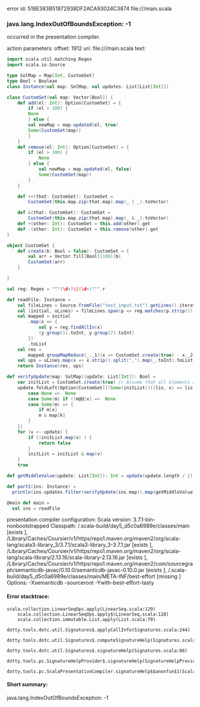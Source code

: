 error id: 518E383B51872938DF2ACA93024C3874
file://<WORKSPACE>/main.scala
### java.lang.IndexOutOfBoundsException: -1

occurred in the presentation compiler.



action parameters:
offset: 1912
uri: file://<WORKSPACE>/main.scala
text:
```scala
import scala.util.matching.Regex
import scala.io.Source

type SolMap = Map[Int, CustomSet]
type Bool = Boolean
class Instance(val map: SolMap, val updates: List[List[Int]])

class CustomSet(val map: Vector[Bool]) {
    def add(el: Int): Option[CustomSet] = {
        if (el > 100) {
        None
        } else {
        val newMap = map.updated(el, true)
        Some(CustomSet(map))
        }
    }
    def remove(el: Int): Option[CustomSet] = {
        if (el > 100) {
            None
        } else {
            val newMap = map.updated(el, false)
            Some(CustomSet(map))
        }
    }

    def ++(that: CustomSet): CustomSet =
        CustomSet(this.map.zip(that.map).map(_ | _).toVector)

    def &(that: CustomSet): CustomSet =
        CustomSet(this.map.zip(that.map).map(_ & _).toVector)
    def +(other: Int): CustomSet = this.add(other).get
    def -(other: Int): CustomSet = this.remove(other).get
}

object CustomSet {
    def create(b: Bool = false): CustomSet = {
        val arr = Vector.fill[Bool](100)(b)
        CustomSet(arr)
    }

}

val reg: Regex = """(\d+)\|(\d+)""".r

def readFile: Instance =
    val fileLines = Source.fromFile("test_input.txt").getLines().iterator
    val (initial, uLines) = fileLines.span(p => reg.matches(p.strip()))
    val mapped = initial
        .map(x => {
            val y = reg.findAllIn(x)
            (y.group(1).toInt, y.group(2).toInt)
        })
        .toList
    val res =
        mapped.groupMapReduce(_._1)(x => CustomSet.create(true) - x._2)(_ ++ _)
    val ups = uLines.map(x => x.strip().split(",").map(_.toInt).toList).toList
    return Instance(res, ups)

def verifyUpdate(map: SolMap)(update: List[Int]): Bool =
    var initList = CustomSet.create(true) // Assume that all elements are allowed
    update.foldLeft[Option[CustomSet]](Some(initList))((lis, x) => lis.match{
        case None =>  None
        case Some(m) if (!m@@[x] =>  None
        case Some(m) => {
            if m[x] 
            m & map[k]
        }
    })
    for (v <- update) {
        if (!initList.map(v) ) {
            return false
        }
        initList = initList & map(v)
    }
    true

def getMiddleValue(update: List[Int]): Int = update(update.length / 2)

def part1(ins: Instance) =
  println(ins.updates.filter(verifyUpdate(ins.map)).map(getMiddleValue))

@main def main =
  val ins = readFile

```


presentation compiler configuration:
Scala version: 3.7.1-bin-nonbootstrapped
Classpath:
<WORKSPACE>/.scala-build/day5_d5c0a6989e/classes/main [exists ], <HOME>/Library/Caches/Coursier/v1/https/repo1.maven.org/maven2/org/scala-lang/scala3-library_3/3.7.1/scala3-library_3-3.7.1.jar [exists ], <HOME>/Library/Caches/Coursier/v1/https/repo1.maven.org/maven2/org/scala-lang/scala-library/2.13.16/scala-library-2.13.16.jar [exists ], <HOME>/Library/Caches/Coursier/v1/https/repo1.maven.org/maven2/com/sourcegraph/semanticdb-javac/0.10.0/semanticdb-javac-0.10.0.jar [exists ], <WORKSPACE>/.scala-build/day5_d5c0a6989e/classes/main/META-INF/best-effort [missing ]
Options:
-Xsemanticdb -sourceroot <WORKSPACE> -Ywith-best-effort-tasty




#### Error stacktrace:

```
scala.collection.LinearSeqOps.apply(LinearSeq.scala:129)
	scala.collection.LinearSeqOps.apply$(LinearSeq.scala:128)
	scala.collection.immutable.List.apply(List.scala:79)
	dotty.tools.dotc.util.Signatures$.applyCallInfo(Signatures.scala:244)
	dotty.tools.dotc.util.Signatures$.computeSignatureHelp(Signatures.scala:104)
	dotty.tools.dotc.util.Signatures$.signatureHelp(Signatures.scala:88)
	dotty.tools.pc.SignatureHelpProvider$.signatureHelp(SignatureHelpProvider.scala:46)
	dotty.tools.pc.ScalaPresentationCompiler.signatureHelp$$anonfun$1(ScalaPresentationCompiler.scala:479)
```
#### Short summary: 

java.lang.IndexOutOfBoundsException: -1